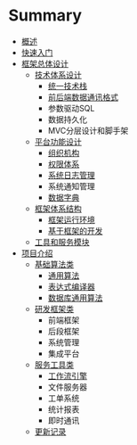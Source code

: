 # Summary

* [概述](README.md)
* [快速入门](shi-yong-chang-jing.md)
* [框架总体设计](environment_structure.md)
  * [技术体系设计](environment_structure/ji-zhu-lu-xian.md)
    * [统一技术栈](environment_structure/ji-zhu-lu-xian/tong-yi-ji-zhu-zhan.md)
    * [前后端数据通讯格式](environment_structure/ji-zhu-lu-xian/qian-hou-duan-shu-ju-tong-xun-ge-shi.md)
    * 参数驱动SQL
    * 数据持久化
    * MVC分层设计和脚手架
  * [平台功能设计](environment_structure/tong-yong-hou-tai-gong-neng.md)
    * [组织机构](environment_structure/zu-zhi-ji-gou.md)
    * [权限体系](environment_structure/quan-xian-ti-xi.md)
    * [系统日志管理](environment_structure/ji-zhu-lu-xian/xi-tong-ri-zhi-guan-li.md)
    * 系统通知管理
    * [数据字典](environment_structure/zhu-shu-ju-fu-wu-ff08-shu-ju-zi-dian-ff09.md)
  * [框架体系结构](environment_structure/kuang-jia-ping-tai-jie-shao.md)
    * [框架运行环境](environment_structure/kuang-jia-ping-tai-jie-shao/ping-tai-yun-xing-huan-jing.md)
    * [基于框架的开发](environment_structure/kuang-jia-ping-tai-jie-shao/ji-yu-kuang-jia-ping-tai-de-kai-fa-fang-shi.md)
  * [工具和服务模块](environment_structure/hou-tai-fu-wu.md)
* [项目介绍](projects.md)
  * [基础算法类](centit-commons/centit-commons.md)
    * [通用算法](centit-commons/centit-utils.md)
    * [表达式编译器](centit-commons/biao-da-shi-bian-yi-qi.md)
    * [数据库通用算法](centit-commons/shu-ju-ku-tong-yong-suan-fa.md)
  * [研发框架类](centit-framework/README.md)
    * 前端框架
    * 后段框架
    * 系统管理
    * 集成平台
  * [服务工具类](centit-services/README.md)
    * [工作流引擎](centit-services/centit-workflow/workflow_introduction.md)
    * 文件服务器
    * 工单系统
    * 统计报表
    * 即时通讯
  * [更新记录](UPDATE_LOG.md)

